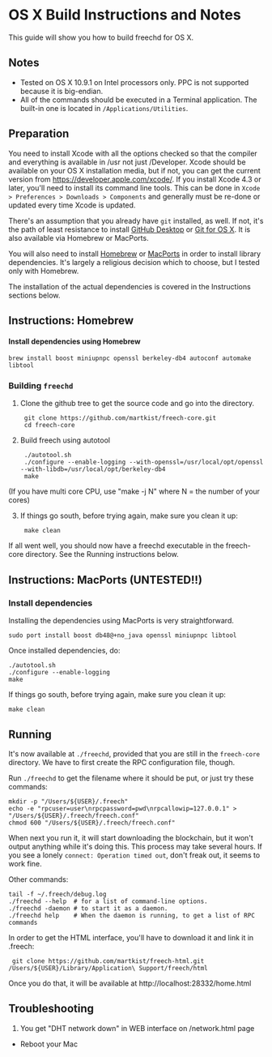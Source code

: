 OS X Build Instructions and Notes
====================================
This guide will show you how to build freechd for OS X.

Notes
-----

* Tested on OS X 10.9.1 on Intel processors only. PPC is not
supported because it is big-endian.
* All of the commands should be executed in a Terminal application. The
built-in one is located in `/Applications/Utilities`.

Preparation
-----------

You need to install Xcode with all the options checked so that the compiler
and everything is available in /usr not just /Developer. Xcode should be
available on your OS X installation media, but if not, you can get the
current version from https://developer.apple.com/xcode/. If you install
Xcode 4.3 or later, you'll need to install its command line tools. This can
be done in `Xcode > Preferences > Downloads > Components` and generally must
be re-done or updated every time Xcode is updated.

There's an assumption that you already have `git` installed, as well. If not,
it's the path of least resistance to install
[GitHub Desktop](https://desktop.github.com/) or
[Git for OS X](https://code.google.com/p/git-osx-installer/). It is also
available via Homebrew or MacPorts.

You will also need to install [Homebrew](http://brew.sh/)
or [MacPorts](https://www.macports.org/) in order to install library
dependencies. It's largely a religious decision which to choose, but I tested only with
Homebrew.

The installation of the actual dependencies is covered in the Instructions
sections below.


Instructions: Homebrew
----------------------

#### Install dependencies using Homebrew

    brew install boost miniupnpc openssl berkeley-db4 autoconf automake libtool

### Building `freechd`

1. Clone the github tree to get the source code and go into the directory.


        git clone https://github.com/martkist/freech-core.git
        cd freech-core

2. Build freech using autotool

        ./autotool.sh
        ./configure --enable-logging --with-openssl=/usr/local/opt/openssl --with-libdb=/usr/local/opt/berkeley-db4
        make
(If you have multi core CPU, use "make -j N" where N = the number of your cores)

3. If things go south, before trying again, make sure you clean it up:


        make clean

If all went well, you should now have a freechd executable in the freech-core directory.
See the Running instructions below.

Instructions: MacPorts (UNTESTED!!)
---------------------------------

### Install dependencies

Installing the dependencies using MacPorts is very straightforward.

    sudo port install boost db48@+no_java openssl miniupnpc libtool

Once installed dependencies, do:

    ./autotool.sh
    ./configure --enable-logging
    make

If things go south, before trying again, make sure you clean it up:

    make clean

Running
-------

It's now available at `./freechd`, provided that you are still in the `freech-core`
directory. We have to first create the RPC configuration file, though.

Run `./freechd` to get the filename where it should be put, or just try these
commands:

    mkdir -p "/Users/${USER}/.freech"
    echo -e "rpcuser=user\nrpcpassword=pwd\nrpcallowip=127.0.0.1" > "/Users/${USER}/.freech/freech.conf"
    chmod 600 "/Users/${USER}/.freech/freech.conf"

When next you run it, it will start downloading the blockchain, but it won't
output anything while it's doing this. This process may take several hours. If you see a lonely
`connect: Operation timed out`, don't freak out, it seems to work fine.

Other commands:

    tail -f ~/.freech/debug.log
    ./freechd --help  # for a list of command-line options.
    ./freechd -daemon # to start it as a daemon.
    ./freechd help    # When the daemon is running, to get a list of RPC commands

In order to get the HTML interface, you'll have to download it and link it in .freech:

     git clone https://github.com/martkist/freech-html.git /Users/${USER}/Library/Application\ Support/freech/html

Once you do that, it will be available at http://localhost:28332/home.html

Troubleshooting
-------
1) You get "DHT network down" in WEB interface on /network.html page
 - Reboot your Mac


